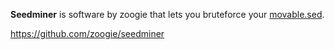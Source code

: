 **Seedminer** is software by zoogie that lets you bruteforce your
[movable.sed](Nand/private/movable.sed "wikilink").

<https://github.com/zoogie/seedminer>